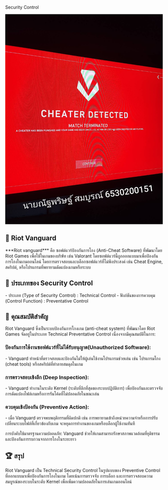 Security Control</h1>

![Alt text](img001/riot.jpg)


<h2>&#128126; Riot Vanguard</h2>
***Riot vanguard*** คือ ซอฟต์แวร์ป้องกันการโกง (Anti-Cheat Software) ที่พัฒนาโดย Riot Games เพื่อใช้ในเกมของบริษัท เช่น Valorant โดยซอฟต์แวร์นี้ถูกออกแบบมาเพื่อป้องกันการโกงในเกมออนไลน์ โดยการตรวจสอบและบล็อกซอฟต์แวร์ที่ไม่พึงประสงค์ เช่น Cheat Engine, สคริปต์, หรือโปรแกรมที่พยายามดัดแปลงเกมหรือระบบ 

<h2>&#127988; ประเภทของ Security Control</h2>
  - ประเภท (Type of Security Control) : Technical Control
  - ฟังก์ชันของการควบคุม (Control Function) : Preventative Control

<h2>&#128204; คุณสมบัติสำคัญ</h2>
Riot Vanguard ซึ่งเป็นระบบป้องกันการโกงเกม (anti-cheat system) ที่พัฒนาโดย Riot Games จัดอยู่ในประเภท Technical Preventative Control เนื่องจากมีคุณสมบัติในการ: 
<h3>ป้องกันการใช้งานซอฟต์แวร์ที่ไม่ได้รับอนุญาต(Unauthorized Software):</h3>
  - Vanguard ทำหน้าที่ตรวจสอบและป้องกันไม่ให้ผู้เล่นใช้งานโปรแกรมช่วยเล่น เช่น โปรแกรมโกง (cheat tools) หรือสคริปต์ที่ทำลายสมดุลในเกม

<h3>การตรวจสอบเชิงลึก (Deep Inspection):</h3>
  - Vanguard ทำงานในระดับ Kernel (ระดับที่ลึกที่สุดของระบบปฏิบัติการ) เพื่อป้องกันและตรวจจับการดัดแปลงไฟล์เกมหรือการรันโค้ดที่ไม่ปลอดภัยในขณะเล่น

<h3>ควบคุมเชิงป้องกัน (Preventive Action):</h3>
  - เมื่อ Vanguard ตรวจพบพฤติกรรมที่ผิดปกติ เช่น การพยายามเข้าถึงหน่วยความจำหรือการปรับเปลี่ยนระบบไฟล์ที่เกี่ยวข้องกับเกม จะหยุดการทำงานของเกมหรือบล็อกผู้ใช้งานทันที

การบังคับใช้มาตรฐานความปลอดภัย: Vanguard ช่วยให้เกมสามารถรักษาสภาพแวดล้อมที่ยุติธรรมและป้องกันการรบกวนจากการโกงในระยะยาว

<h2>&#127942; สรุป</h2>
Riot Vanguard เป็น Technical Security Control ในรูปแบบของ Preventive Control ที่ออกแบบมาเพื่อป้องกันการโกงในเกม โดยเน้นการตรวจจับ การบล็อก และการตรวจสอบความสมบูรณ์ของระบบในระดับ Kernel เพื่อเพิ่มความปลอดภัยในการเล่นเกมออนไลน์
